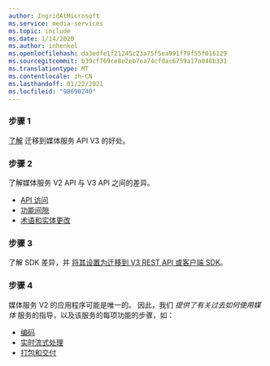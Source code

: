 ```yaml
---
author: IngridAtMicrosoft
ms.service: media-services
ms.topic: include
ms.date: 1/14/2020
ms.author: inhenkel
ms.openlocfilehash: da3edfe1f21245c23a75f5ea991f79f55f016129
ms.sourcegitcommit: b39cf769ce8e2eb7ea74cfdac6759a17a048b331
ms.translationtype: MT
ms.contentlocale: zh-CN
ms.lasthandoff: 01/22/2021
ms.locfileid: "98690240"
---
```

<!-- Migration guide next steps -->

### <a name="step-1"></a>步骤 1
[了解](../migrate-v-2-v-3-migration-benefits.md) 迁移到媒体服务 API V3 的好处。

### <a name="step-2"></a>步骤 2
了解媒体服务 V2 API 与 V3 API 之间的差异。

- [API 访问](../migrate-v-2-v-3-differences-api-access.md)
- [功能间隙](../migrate-v-2-v-3-differences-feature-gaps.md)
- [术语和实体更改](../migrate-v-2-v-3-differences-terminology.md)

### <a name="step-3"></a>步骤 3
了解 SDK 差异，并 [将其设置为迁移到 V3 REST API 或客户端 SDK](../migrate-v-2-v-3-migration-setup.md)。

### <a name="step-4"></a>步骤 4
媒体服务 V2 的应用程序可能是唯一的。 因此，我们 *提供了有关过去如何使用媒体* 服务的指导，以及该服务的每项功能的步骤，如：

- [编码](../migrate-v-2-v-3-migration-scenario-based-encoding.md)
- [实时流式处理](../migrate-v-2-v-3-migration-scenario-based-live-streaming.md)
- [打包和交付](../migrate-v-2-v-3-migration-scenario-based-publishing.md)
- [内容保护](../migrate-v-2-v-3-migration-scenario-based-content-protection.md)
- [媒体保留单位 (MRU) ](../migrate-v-2-v-3-migration-scenario-based-media-reserved-units.md)